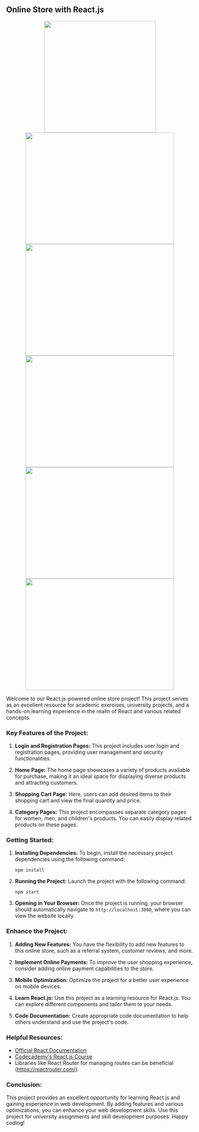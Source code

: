 ## Online Store with React.js
<div align="center">
  <img src="https://github.com/ramincsy/shopping-website/blob/main/temp.png" width="300">
</div>
<div align="center">
  <img src="[https://github.com/ramincsy/shopping-website_by-React/blob/main/1.png]" width="400" height="300" />
  <img src="[https://github.com/ramincsy/shopping-website_by-React/blob/main/2.png]" width="400" height="300" />
  <img src="[https://github.com/ramincsy/shopping-website_by-React/blob/main/3.png]" width="400" height="300" />
  <img src="[https://github.com/ramincsy/shopping-website_by-React/blob/main/4.png]" width="400" height="300" />
  <img src="[https://github.com/ramincsy/shopping-website_by-React/blob/main/5.png]" width="400" height="300" />
</div>


Welcome to our React.js-powered online store project! This project serves as an excellent resource for academic exercises, university projects, and a hands-on learning experience in the realm of React and various related concepts.

### Key Features of the Project:

1. **Login and Registration Pages:** This project includes user login and registration pages, providing user management and security functionalities.

2. **Home Page:** The home page showcases a variety of products available for purchase, making it an ideal space for displaying diverse products and attracting customers.

3. **Shopping Cart Page:** Here, users can add desired items to their shopping cart and view the final quantity and price.

4. **Category Pages:** This project encompasses separate category pages for women, men, and children's products. You can easily display related products on these pages.

### Getting Started:

1. **Installing Dependencies:**
   To begin, install the necessary project dependencies using the following command:
   ```
   npm install
   ```

2. **Running the Project:**
   Launch the project with the following command:
   ```
   npm start
   ```

3. **Opening in Your Browser:**
   Once the project is running, your browser should automatically navigate to `http://localhost:3000`, where you can view the website locally.

### Enhance the Project:

1. **Adding New Features:** You have the flexibility to add new features to this online store, such as a referral system, customer reviews, and more.

2. **Implement Online Payments:** To improve the user shopping experience, consider adding online payment capabilities to the store.

3. **Mobile Optimization:** Optimize the project for a better user experience on mobile devices.

4. **Learn React.js:** Use this project as a learning resource for React.js. You can explore different components and tailor them to your needs.

5. **Code Documentation:** Create appropriate code documentation to help others understand and use the project's code.

### Helpful Resources:

- [Official React Documentation](https://reactjs.org/docs/getting-started.html)
- [Codecademy's React.js Course](https://www.codecademy.com/learn/react-101)
- Libraries like React Router for managing routes can be beneficial (https://reactrouter.com/).

### Conclusion:

This project provides an excellent opportunity for learning React.js and gaining experience in web development. By adding features and various optimizations, you can enhance your web development skills. Use this project for university assignments and skill development purposes. Happy coding!
